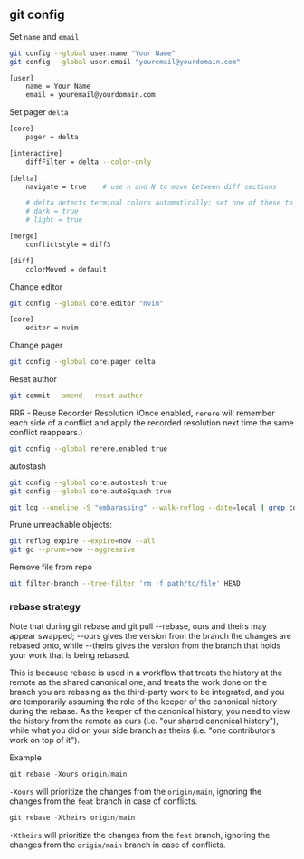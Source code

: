 ## git config

Set `name` and `email`
```bash
git config --global user.name "Your Name"
git config --global user.email "youremail@yourdomain.com"
```

```bash
[user]
	name = Your Name
	email = youremail@yourdomain.com
```

Set pager `delta`
```bash
[core]
    pager = delta

[interactive]
    diffFilter = delta --color-only

[delta]
    navigate = true    # use n and N to move between diff sections

    # delta detects terminal colors automatically; set one of these to disable auto-detection
    # dark = true
    # light = true

[merge]
    conflictstyle = diff3

[diff]
    colorMoved = default
```

Change editor
```bash
git config --global core.editor "nvim"
```

```bash
[core]
    editor = nvim
```

Change pager
```bash
git config --global core.pager delta
```

Reset author
```bash
git commit --amend --reset-author
```

RRR - Reuse Recorder Resolution
(Once enabled, `rerere` will remember each side of a conflict and apply the recorded resolution next time the same conflict reappears.)
```bash
git config --global rerere.enabled true
```

autostash
```bash
git config --global core.autostash true
git config --global core.autoSquash true

git log --oneline -S "embarassing" --walk-reflog --date=local | grep commit | less
```

Prune unreachable objects:
```bash
git reflog expire --expire=now --all
git gc --prune=now --aggressive
```

Remove file from repo
```bash
git filter-branch --tree-filter 'rm -f path/to/file' HEAD
```


### rebase strategy

Note that during git rebase and git pull --rebase, ours and theirs may appear swapped; --ours gives the version from the branch the changes are rebased onto, 
while --theirs gives the version from the branch that holds your work that is being rebased.

This is because rebase is used in a workflow that treats the history at the remote as the shared canonical one, 
and treats the work done on the branch you are rebasing as the third-party work to be integrated, 
and you are temporarily assuming the role of the keeper of the canonical history during the rebase. 
As the keeper of the canonical history, you need to view the history from the remote as ours (i.e. "our shared canonical history"), 
while what you did on your side branch as theirs (i.e. "one contributor’s work on top of it").

Example 
```powershell
git rebase -Xours origin/main
```
`-Xours` will prioritize the changes from the `origin/main`, ignoring the changes from the `feat` branch in case of conflicts.

```powershell
git rebase -Xtheirs origin/main
```
`-Xtheirs` will prioritize the changes from the `feat` branch, ignoring the changes from the `origin/main` branch in case of conflicts.

